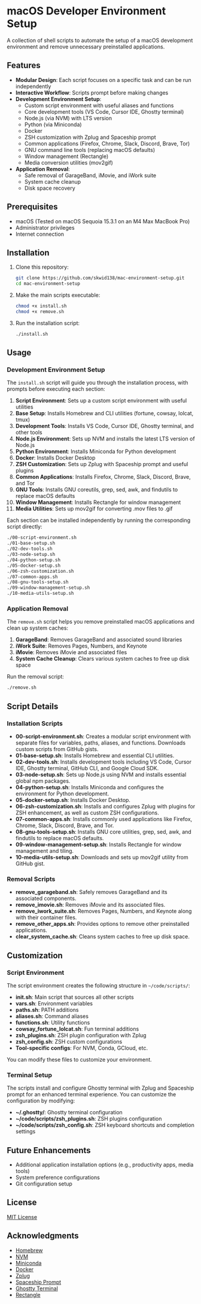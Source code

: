 # macOS Developer Environment Setup

A collection of shell scripts to automate the setup of a macOS development environment and remove unnecessary preinstalled applications.

## Features

- **Modular Design**: Each script focuses on a specific task and can be run independently
- **Interactive Workflow**: Scripts prompt before making changes
- **Development Environment Setup**:
  - Custom script environment with useful aliases and functions
  - Core development tools (VS Code, Cursor IDE, Ghostty terminal)
  - Node.js (via NVM) with LTS version
  - Python (via Miniconda)
  - Docker
  - ZSH customization with Zplug and Spaceship prompt
  - Common applications (Firefox, Chrome, Slack, Discord, Brave, Tor)
  - GNU command line tools (replacing macOS defaults)
  - Window management (Rectangle)
  - Media conversion utilities (mov2gif)
- **Application Removal**:
  - Safe removal of GarageBand, iMovie, and iWork suite
  - System cache cleanup
  - Disk space recovery

## Prerequisites

- macOS (Tested on macOS Sequoia 15.3.1 on an M4 Max MacBook Pro)
- Administrator privileges
- Internet connection

## Installation

1. Clone this repository:
   ```bash
   git clone https://github.com/skwid138/mac-environment-setup.git
   cd mac-environment-setup
   ```

2. Make the main scripts executable:
   ```bash
   chmod +x install.sh
   chmod +x remove.sh
   ```

3. Run the installation script:
   ```bash
   ./install.sh
   ```

## Usage

### Development Environment Setup

The `install.sh` script will guide you through the installation process, with prompts before executing each section:

1. **Script Environment**: Sets up a custom script environment with useful utilities
2. **Base Setup**: Installs Homebrew and CLI utilities (fortune, cowsay, lolcat, tmux)
3. **Development Tools**: Installs VS Code, Cursor IDE, Ghostty terminal, and other tools
4. **Node.js Environment**: Sets up NVM and installs the latest LTS version of Node.js
5. **Python Environment**: Installs Miniconda for Python development
6. **Docker**: Installs Docker Desktop
7. **ZSH Customization**: Sets up Zplug with Spaceship prompt and useful plugins
8. **Common Applications**: Installs Firefox, Chrome, Slack, Discord, Brave, and Tor
9. **GNU Tools**: Installs GNU coreutils, grep, sed, awk, and findutils to replace macOS defaults
10. **Window Management**: Installs Rectangle for window management
11. **Media Utilities**: Sets up mov2gif for converting .mov files to .gif

Each section can be installed independently by running the corresponding script directly:

```bash
./00-script-environment.sh
./01-base-setup.sh
./02-dev-tools.sh
./03-node-setup.sh
./04-python-setup.sh
./05-docker-setup.sh
./06-zsh-customization.sh
./07-common-apps.sh
./08-gnu-tools-setup.sh
./09-window-management-setup.sh
./10-media-utils-setup.sh
```

### Application Removal

The `remove.sh` script helps you remove preinstalled macOS applications and clean up system caches:

1. **GarageBand**: Removes GarageBand and associated sound libraries
2. **iWork Suite**: Removes Pages, Numbers, and Keynote
3. **iMovie**: Removes iMovie and associated files
4. **System Cache Cleanup**: Clears various system caches to free up disk space

Run the removal script:
```bash
./remove.sh
```

## Script Details

### Installation Scripts

- **00-script-environment.sh**: Creates a modular script environment with separate files for variables, paths, aliases, and functions. Downloads custom scripts from GitHub gists.
- **01-base-setup.sh**: Installs Homebrew and essential CLI utilities.
- **02-dev-tools.sh**: Installs development tools including VS Code, Cursor IDE, Ghostty terminal, GitHub CLI, and Google Cloud SDK.
- **03-node-setup.sh**: Sets up Node.js using NVM and installs essential global npm packages.
- **04-python-setup.sh**: Installs Miniconda and configures the environment for Python development.
- **05-docker-setup.sh**: Installs Docker Desktop.
- **06-zsh-customization.sh**: Installs and configures Zplug with plugins for ZSH enhancement, as well as custom ZSH configurations.
- **07-common-apps.sh**: Installs commonly used applications like Firefox, Chrome, Slack, Discord, Brave, and Tor.
- **08-gnu-tools-setup.sh**: Installs GNU core utilities, grep, sed, awk, and findutils to replace macOS defaults.
- **09-window-management-setup.sh**: Installs Rectangle for window management and tiling.
- **10-media-utils-setup.sh**: Downloads and sets up mov2gif utility from GitHub gist.

### Removal Scripts

- **remove_garageband.sh**: Safely removes GarageBand and its associated components.
- **remove_imovie.sh**: Removes iMovie and its associated files.
- **remove_iwork_suite.sh**: Removes Pages, Numbers, and Keynote along with their container files.
- **remove_other_apps.sh**: Provides options to remove other preinstalled applications.
- **clear_system_cache.sh**: Cleans system caches to free up disk space.

## Customization

### Script Environment

The script environment creates the following structure in `~/code/scripts/`:

- **init.sh**: Main script that sources all other scripts
- **vars.sh**: Environment variables
- **paths.sh**: PATH additions
- **aliases.sh**: Command aliases
- **functions.sh**: Utility functions
- **cowsay_fortune_lolcat.sh**: Fun terminal additions
- **zsh_plugins.sh**: ZSH plugin configuration with Zplug
- **zsh_config.sh**: ZSH custom configurations
- **Tool-specific configs**: For NVM, Conda, GCloud, etc.

You can modify these files to customize your environment.

### Terminal Setup

The scripts install and configure Ghostty terminal with Zplug and Spaceship prompt for an enhanced terminal experience. You can customize the configuration by modifying:

- **~/.ghostty/**: Ghostty terminal configuration
- **~/code/scripts/zsh_plugins.sh**: ZSH plugins configuration
- **~/code/scripts/zsh_config.sh**: ZSH keyboard shortcuts and completion settings

## Future Enhancements

- Additional application installation options (e.g., productivity apps, media tools)
- System preference configurations
- Git configuration setup

## License

[MIT License](LICENSE)

## Acknowledgments

- [Homebrew](https://brew.sh/)
- [NVM](https://github.com/nvm-sh/nvm)
- [Miniconda](https://docs.conda.io/en/latest/miniconda.html)
- [Docker](https://www.docker.com/)
- [Zplug](https://github.com/zplug/zplug)
- [Spaceship Prompt](https://github.com/spaceship-prompt/spaceship-prompt)
- [Ghostty Terminal](https://ghostty.com/)
- [Rectangle](https://rectangleapp.com/)
